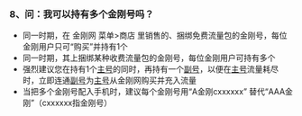 ### 8、问：我可以持有多个金刚号吗？
- 同一时期，在 金刚网 菜单>商店 里销售的、捆绑免费流量包的金刚号，每位金刚用户只可“购买”并持有1个
- 同一时期，其上捆绑某种收费流量包的金刚号，每位金刚用户可持有多个
- 强烈建议您在持有1个[主号]()的同时，再持有一个[副号]()，以便在[主号]()流量耗尽时，立即连通[副号]()为[主号]()从金刚网购买并充入流量
- 当把多个金刚号配入手机时，建议每个金刚号用“A金刚cxxxxxx” 替代“AAA金刚”（cxxxxxx指金刚号）
